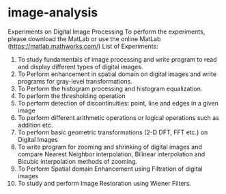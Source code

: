 # image-analysis
Experiments on Digital Image Processing
To perform the experiments, please download the MatLab or use the online MatLab (https://matlab.mathworks.com/)
List of Experiments:
1. To study fundamentals of image processing and write program to read and display different types of digital images.
2. To Perform enhancement in spatial domain on digital images and write programs for gray-level transformations.
3. To Perform the histogram processing and histogram equalization.
4. To perform the thresholding operation
5. To perform detection of discontinuities: point, line and edges in a given image
6. To perform different arithmetic operations or logical operations such as addition etc.
7. To perform basic geometric transformations (2-D DFT, FFT etc.) on Digital Images
8. To write program for zooming and shrinking of digital images and compare Nearest Neighbor interpolation, Bilinear interpolation and Bicubic interpolation methods of zooming.
9. To Perform Spatial domain Enhancement using Filtration of digital images
10. To study and perform Image Restoration using Wiener Filters. 
